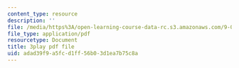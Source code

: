 ```yaml
---
content_type: resource
description: ''
file: /media/https%3A/open-learning-course-data-rc.s3.amazonaws.com/9-00sc-introduction-to-psychology-fall-2011/adad39f9a5fcd1ff56b03d1ea7b75c8a_SBrCPDC21f4.pdf
file_type: application/pdf
resourcetype: Document
title: 3play pdf file
uid: adad39f9-a5fc-d1ff-56b0-3d1ea7b75c8a
---
```

